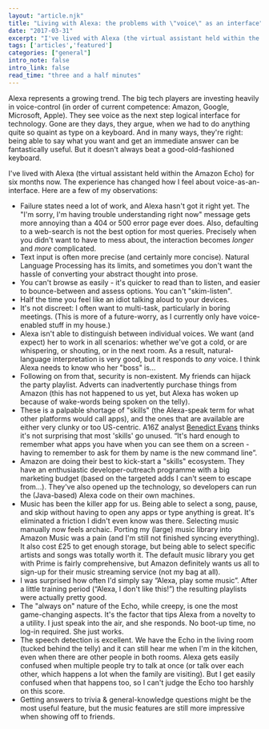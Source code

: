 ```yaml
---
layout: "article.njk"
title: "Living with Alexa: the problems with \"voice\" as an interface"
date: "2017-03-31"
excerpt: "I've lived with Alexa (the virtual assistant held within the Amazon Echo) for six months now. The experience has changed how I feel about voice-as-an-interface."
tags: ['articles','featured']
categories: ["general"]
intro_note: false
intro_link: false
read_time: "three and a half minutes"
---
```


Alexa represents a growing trend. The big tech players are investing heavily in voice-control (in order of current competence: Amazon, Google, Microsoft, Apple). They see voice as the next step logical interface for technology. Gone are they days, they argue, when we had to do anything quite so quaint as type on a keyboard. And in many ways, they're right: being able to say what you want and get an immediate answer can be fantastically useful. But it doesn't always beat a good-old-fashioned keyboard.

I've lived with Alexa (the virtual assistant held within the Amazon Echo) for six months now. The experience has changed how I feel about voice-as-an-interface. Here are a few of my observations:

* Failure states need a lot of work, and Alexa hasn't got it right yet. The "I'm sorry, I'm having trouble understanding right now" message gets more annoying than a 404 or 500 error page ever does. Also, defaulting to a web-search is not the best option for most queries. Precisely when you didn't want to have to mess about, the interaction becomes *longer* and *more* complicated.
* Text input is often more precise (and certainly more concise). Natural Language Processing has its limits, and sometimes you don't want the hassle of converting your abstract thought into prose.
* You can't browse as easily - it's quicker to read than to listen, and easier to bounce-between and assess options. You can't "skim-listen".
* Half the time you feel like an idiot talking aloud to your devices.
* It's not discreet: I often want to multi-task, particularly in boring meetings. (This is more of a future-worry, as I currently only have voice-enabled stuff in my house.)
* Alexa isn't able to distinguish between individual voices. We want (and expect) her to work in all scenarios: whether we've got a cold, or are whispering, or shouting, or in the next room. As a result, natural-language interpretation is very good, but it responds to *any* voice. I think Alexa needs to know who her "boss" is...
* Following on from that, security is non-existent. My friends can hijack the party playlist. Adverts can inadvertently purchase things from Amazon (this has not happened to us yet, but Alexa has woken up because of wake-words being spoken on the telly).
* These is a palpable shortage of "skills" (the Alexa-speak term for what other platforms would call apps), and the ones that are available are either very clunky or too US-centric. A16Z analyst [Benedict Evans](http://ben-evans.com/newsletter) thinks it's not surprising that most 'skills' go unused. “It's hard enough to remember what apps you have when you can see them on a screen - having to remember to ask for them by name is the new command line”.
* Amazon are doing their best to kick-start a "skills" ecosystem. They have an enthusiastic developer-outreach programme with a big marketing budget (based on the targeted adds I can't seem to escape from...). They've also opened up the technology, so developers can run the (Java-based) Alexa code on their own machines.
* Music has been the killer app for us. Being able to select a song, pause, and skip without having to open any apps or type anything is great. It's eliminated a friction I didn't even know was there. Selecting music manually now feels archaic. Porting my (large) music library into Amazon Music was a pain (and I'm still not finished syncing everything). It also cost £25 to get enough storage, but being able to select specific artists and songs was totally worth it. The default music library you get with Prime is fairly comprehensive, but Amazon definitely wants us all to sign-up for their music streaming service (not my bag at all).
* I was surprised how often I'd simply say “Alexa, play some music”. After a little training period (“Alexa, I don't like this!”) the resulting playlists were actually pretty good.
* The "always on" nature of the Echo, while creepy, is one the most game-changing aspects. It's the factor that tips Alexa from a novelty to a utility. I just speak into the air, and she responds. No boot-up time, no log-in required. She just works.
* The speech detection is excellent. We have the Echo in the living room (tucked behind the telly) and it can still hear me when I'm in the kitchen, even when there are other people in both rooms. Alexa gets easily confused when multiple people try to talk at once (or talk over each other, which happens a lot when the family are visiting). But I get easily confused when that happens too, so I can't judge the Echo too harshly on this score.
* Getting answers to trivia & general-knowledge questions might be the most useful feature, but the music features are still more impressive when showing off to friends.